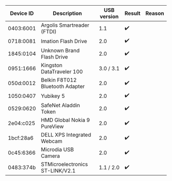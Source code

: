 | Device ID | Description                            | USB version | Result             | Reason                               |
|-----------|----------------------------------------|-------------|--------------------|--------------------------------------|
| 0403:6001 | Argolis Smartreader (FTDI)             | 1.1         | :heavy_check_mark: |                                      |
| 0718:0081 | Imation Flash Drive                    | 2.0         | :heavy_check_mark: |                                      |
| 1845:0104 | Unknown Brand Flash Drive              | 2.0         | :heavy_check_mark: |                                      |
| 0951:1666 | Kingston DataTraveler 100              | 3.0 / 3.1   | :heavy_check_mark: |                                      |
| 050d:0012 | Belkin F8T012 Bluetooth Adapter        | 2.0         | :heavy_check_mark: |                                      |
| 1050:0407 | Yubikey 5                              | 2.0         | :heavy_check_mark: |                                      |
| 0529:0620 | SafeNet Aladdin Token                  | 2.0         | :heavy_check_mark: |                                      |
| 2e04:c025 | HMD Global Nokia 9 PureView            | 2.0         | :heavy_check_mark: |                                      |
| 1bcf:28a6 | DELL XPS Integrated Webcam             | 2.0         | :heavy_check_mark: |                                      |
| 0c45:6366 | Microdia USB Camera                    | 2.0         | :heavy_check_mark: |                                      |
| 0483:374b | STMicroelectronics ST-LINK/V2.1        | 1.1 / 2.0   | :heavy_check_mark: |                                      | 
